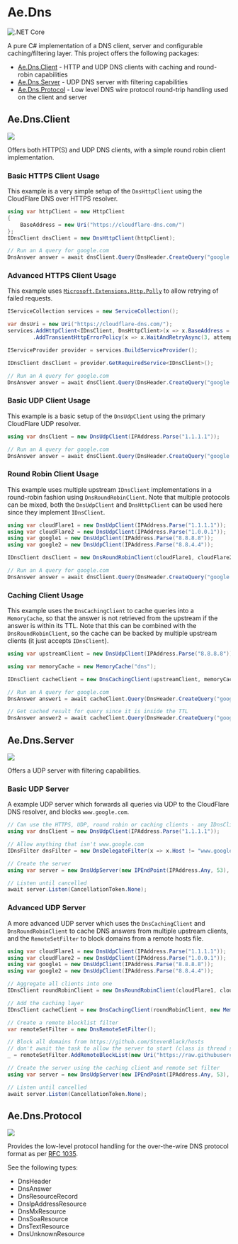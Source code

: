 # Ae.Dns
![.NET Core](https://github.com/alanedwardes/Ae.Dns/workflows/.NET%20Core/badge.svg?branch=main)

A pure C# implementation of a DNS client, server and configurable caching/filtering layer. This project offers the following packages:
* [Ae.Dns.Client](#aednsclient) - HTTP and UDP DNS clients with caching and round-robin capabilities
* [Ae.Dns.Server](#aednsserver) - UDP DNS server with filtering capabilities
* [Ae.Dns.Protocol](#aednsprotocol) - Low level DNS wire protocol round-trip handling used on the client and server

## Ae.Dns.Client
[![](https://img.shields.io/nuget/v/Ae.Dns.Client)](https://www.nuget.org/packages/Ae.Dns.Client/)

Offers both HTTP(S) and UDP DNS clients, with a simple round robin client implementation.
### Basic HTTPS Client Usage
This example is a very simple setup of the `DnsHttpClient` using the CloudFlare DNS over HTTPS resolver.
```csharp
using var httpClient = new HttpClient
{
    BaseAddress = new Uri("https://cloudflare-dns.com/")
};
IDnsClient dnsClient = new DnsHttpClient(httpClient);

// Run an A query for google.com
DnsAnswer answer = await dnsClient.Query(DnsHeader.CreateQuery("google.com"));
```
### Advanced HTTPS Client Usage
This example uses [`Microsoft.Extensions.Http.Polly`](https://www.nuget.org/packages/Microsoft.Extensions.Http.Polly/) to allow retrying of failed requests.
```csharp
IServiceCollection services = new ServiceCollection();

var dnsUri = new Uri("https://cloudflare-dns.com/");
services.AddHttpClient<IDnsClient, DnsHttpClient>(x => x.BaseAddress = dnsUri)
        .AddTransientHttpErrorPolicy(x => x.WaitAndRetryAsync(3, attempt => TimeSpan.FromSeconds(Math.Pow(2, attempt))));

IServiceProvider provider = services.BuildServiceProvider();

IDnsClient dnsClient = provider.GetRequiredService<IDnsClient>();

// Run an A query for google.com
DnsAnswer answer = await dnsClient.Query(DnsHeader.CreateQuery("google.com"));
```
### Basic UDP Client Usage
This example is a basic setup of the `DnsUdpClient` using the primary CloudFlare UDP resolver.
```csharp
using var dnsClient = new DnsUdpClient(IPAddress.Parse("1.1.1.1"));

// Run an A query for google.com
DnsAnswer answer = await dnsClient.Query(DnsHeader.CreateQuery("google.com"), CancellationToken.None);
```

### Round Robin Client Usage
This example uses multiple upstream `IDnsClient` implementations in a round-robin fashion using `DnsRoundRobinClient`. Note that multiple protocols can be mixed, both the `DnsUdpClient` and `DnsHttpClient` can be used here since they implement `IDnsClient`.

```csharp
using var cloudFlare1 = new DnsUdpClient(IPAddress.Parse("1.1.1.1"));
using var cloudFlare2 = new DnsUdpClient(IPAddress.Parse("1.0.0.1"));
using var google1 = new DnsUdpClient(IPAddress.Parse("8.8.8.8"));
using var google2 = new DnsUdpClient(IPAddress.Parse("8.8.4.4"));

IDnsClient dnsClient = new DnsRoundRobinClient(cloudFlare1, cloudFlare2, google1, google2);

// Run an A query for google.com
DnsAnswer answer = await dnsClient.Query(DnsHeader.CreateQuery("google.com"));
```

### Caching Client Usage
This example uses the `DnsCachingClient` to cache queries into a `MemoryCache`, so that the answer is not retrieved from the upstream if the answer is within its TTL. Note that this can be combined with the `DnsRoundRobinClient`, so the cache can be backed by multiple upstream clients (it just accepts `IDnsClient`).

```csharp
using var upstreamClient = new DnsUdpClient(IPAddress.Parse("8.8.8.8"));

using var memoryCache = new MemoryCache("dns");

IDnsClient cacheClient = new DnsCachingClient(upstreamClient, memoryCache);

// Run an A query for google.com
DnsAnswer answer1 = await cacheClient.Query(DnsHeader.CreateQuery("google.com"));

// Get cached result for query since it is inside the TTL
DnsAnswer answer2 = await cacheClient.Query(DnsHeader.CreateQuery("google.com"));
```

## Ae.Dns.Server
[![](https://img.shields.io/nuget/v/Ae.Dns.Client)](https://www.nuget.org/packages/Ae.Dns.Server/)

Offers a UDP server with filtering capabilities.

### Basic UDP Server
A example UDP server which forwards all queries via UDP to the CloudFlare DNS resolver, and blocks `www.google.com`.

```csharp
// Can use the HTTPS, UDP, round robin or caching clients - any IDnsClient
using var dnsClient = new DnsUdpClient(IPAddress.Parse("1.1.1.1"));

// Allow anything that isn't www.google.com
IDnsFilter dnsFilter = new DnsDelegateFilter(x => x.Host != "www.google.com");

// Create the server
using var server = new DnsUdpServer(new IPEndPoint(IPAddress.Any, 53), dnsClient, dnsFilter);

// Listen until cancelled
await server.Listen(CancellationToken.None);
```

### Advanced UDP Server
A more advanced UDP server which uses the `DnsCachingClient` and `DnsRoundRobinClient` to cache DNS answers from multiple upstream clients, and the `RemoteSetFilter` to block domains from a remote hosts file.

```csharp
using var cloudFlare1 = new DnsUdpClient(IPAddress.Parse("1.1.1.1"));
using var cloudFlare2 = new DnsUdpClient(IPAddress.Parse("1.0.0.1"));
using var google1 = new DnsUdpClient(IPAddress.Parse("8.8.8.8"));
using var google2 = new DnsUdpClient(IPAddress.Parse("8.8.4.4"));

// Aggregate all clients into one
IDnsClient roundRobinClient = new DnsRoundRobinClient(cloudFlare1, cloudFlare2, google1, google2);

// Add the caching layer
IDnsClient cacheClient = new DnsCachingClient(roundRobinClient, new MemoryCache("dns"));

// Create a remote blocklist filter
var remoteSetFilter = new DnsRemoteSetFilter();

// Block all domains from https://github.com/StevenBlack/hosts
// don't await the task to allow the server to start (class is thread safe)
_ = remoteSetFilter.AddRemoteBlockList(new Uri("https://raw.githubusercontent.com/StevenBlack/hosts/master/hosts"));

// Create the server using the caching client and remote set filter
using var server = new DnsUdpServer(new IPEndPoint(IPAddress.Any, 53), cacheClient, remoteSetFilter);

// Listen until cancelled
await server.Listen(CancellationToken.None);
```

## Ae.Dns.Protocol
[![](https://img.shields.io/nuget/v/Ae.Dns.Protocol)](https://www.nuget.org/packages/Ae.Dns.Protocol/)

Provides the low-level protocol handling for the over-the-wire DNS protocol format as per [RFC 1035](https://tools.ietf.org/html/rfc1035).

See the following types:
* DnsHeader
* DnsAnswer
* DnsResourceRecord
* DnsIpAddressResource
* DnsMxResource
* DnsSoaResource
* DnsTextResource
* DnsUnknownResource
